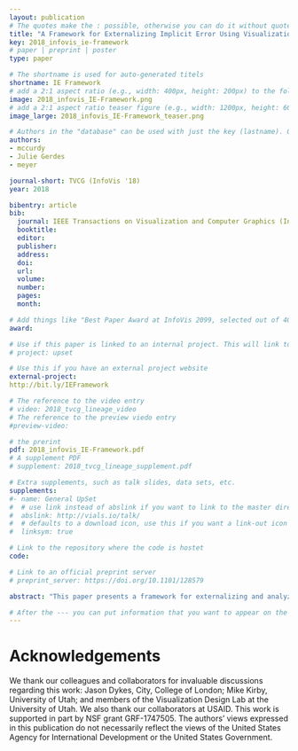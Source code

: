 ```yaml
---
layout: publication
# The quotes make the : possible, otherwise you can do it without quotes
title: "A Framework for Externalizing Implicit Error Using Visualization"
key: 2018_infovis_ie-framework
# paper | preprint | poster
type: paper

# The shortname is used for auto-generated titels
shortname: IE Framework
# add a 2:1 aspect ratio (e.g., width: 400px, height: 200px) to the folder /assets/images/papers/
image: 2018_infovis_IE-Framework.png
# add a 2:1 aspect ratio teaser figure (e.g., width: 1200px, height: 600px) to the folder /assets/images/papers/
image_large: 2018_infovis_IE-Framework_teaser.png

# Authors in the "database" can be used with just the key (lastname). Others can be written properly.
authors:
- mccurdy
- Julie Gerdes
- meyer

journal-short: TVCG (InfoVis '18)
year: 2018

bibentry: article
bib:
  journal: IEEE Transactions on Visualization and Computer Graphics (InfoVis '18), to appear
  booktitle:
  editor:
  publisher:
  address:
  doi:
  url:
  volume:
  number:
  pages:
  month:

# Add things like "Best Paper Award at InfoVis 2099, selected out of 4000 submissions"
award:

# Use if this paper is linked to an internal project. This will link to the project site
# project: upset

# Use this if you have an external project website
external-project: 
http://bit.ly/IEFramework

# The reference to the video entry
# video: 2018_tvcg_lineage_video
# The reference to the preview viedo entry
#preview-video:

# the prerint
pdf: 2018_infovis_IE-Framework.pdf
# A supplement PDF
# supplement: 2018_tvcg_lineage_supplement.pdf

# Extra supplements, such as talk slides, data sets, etc.
supplements:
#- name: General UpSet
#  # use link instead of abslink if you want to link to the master directory
#  abslink: http://vials.io/talk/
#  # defaults to a download icon, use this if you want a link-out icon
#  linksym: true

# Link to the repository where the code is hostet
code: 

# Link to an official preprint server
# preprint_server: https://doi.org/10.1101/128579

abstract: "This paper presents a framework for externalizing and analyzing expert knowledge about discrepancies in data through the use of visualization. Grounded in an 18-month design study with global health experts, the framework formalizes the notion of data discrepancies as implicit error, both in global health data and more broadly. We use the term implicit error to describe measurement error that is inherent to and pervasive throughout a dataset, but that isn’t explicitly accounted for or defined. Instead, implicit error exists in the minds of experts, is mainly qualitative, and is accounted for subjectively during expert interpretation of the data. Externalizing knowledge surrounding implicit error can assist in synchronizing, validating, and enhancing interpretation, and can inform error analysis and mitigation. The framework consists of a description of implicit error components that are important for downstream analysis, along with a process model for externalizing and analyzing implicit error using visualization. As a second contribution, we provide a rich, reflective, and verifiable description of our research process as an exemplar summary toward the ongoing inquiry into ways of increasing the validity and transferability of design study research."

# After the --- you can put information that you want to appear on the website using markdown formatting or HTML. A good example are acknowledgements, extra references, an erratum, etc.
---
```



# Acknowledgements

We thank our colleagues and collaborators for invaluable discussions regarding this work: Jason Dykes, City, College of London; Mike Kirby, University of Utah; and members of the Visualization Design Lab at the University of Utah. We also thank our collaborators at USAID. This work is supported in part by NSF grant GRF-1747505. The authors’ views expressed in this publication do not necessarily reflect the views of the United States Agency for International Development or the United States Government.

